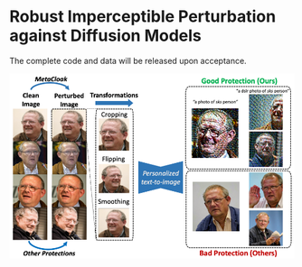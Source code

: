 # Robust Imperceptible Perturbation against Diffusion Models
The complete code and data will be released upon acceptance. 
<div align="center">
    <img src="./teaser.png" alt="Teaser">
</div>
